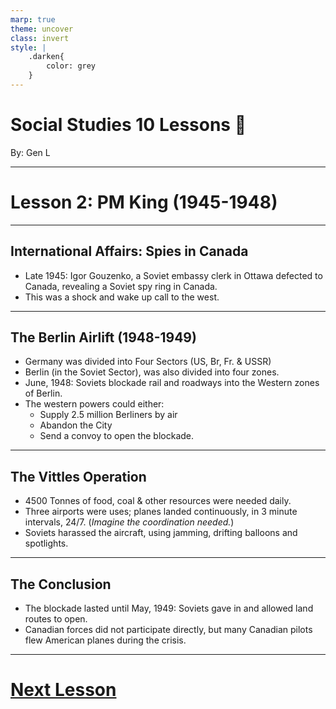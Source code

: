 ```yaml
---
marp: true
theme: uncover
class: invert
style: |
    .darken{
        color: grey
    }
---
```


# <!--fit-->Social Studies 10 Lessons :book:

<span class="darken">By:</span> Gen L

<!--_footer: In partnership with Hyperion University, 2023-->

---
<!--paginate: true-->
# Lesson 2: PM King (1945-1948)

---

## International Affairs: Spies in Canada

* Late 1945: Igor Gouzenko, a Soviet embassy clerk in Ottawa defected to Canada, revealing a Soviet spy ring in Canada.
* This was a shock and wake up call to the west.

---

## The Berlin Airlift (1948-1949)

* Germany was divided into Four Sectors (US, Br, Fr. & USSR)
* Berlin (in the Soviet Sector), was also divided into four zones.
* June, 1948: Soviets blockade rail and roadways into the Western zones of Berlin.
* The western powers could either:
    * Supply 2.5 million Berliners by air
    * Abandon the City
    * Send a convoy to open the blockade.

---

## The Vittles Operation

* 4500 Tonnes of food, coal & other resources were needed daily.
* Three airports were uses; planes landed continuously, in 3 minute intervals, 24/7. (*Imagine the coordination needed.*)
* Soviets harassed the aircraft, using jamming, drifting balloons and spotlights.

---

## The Conclusion

* The blockade lasted until May, 1949: Soviets gave in and allowed land routes to open.
* Canadian forces did not participate directly, but many Canadian pilots flew American planes during the crisis.

---

# [Next Lesson](Lesson%203.html)